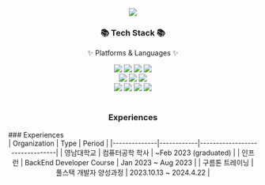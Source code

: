 <div align=center>
<img src="https://capsule-render.vercel.app/api?type=wave&color=auto&height=300&section=header&text=ChangDDAO%20GitHub&fontSize=40" />
</div>

<div align=center>
	<h3>📚 Tech Stack 📚</h3>
	<p>✨ Platforms & Languages ✨</p>
</div>
<div align="center">
	<img src="https://img.shields.io/badge/Java-007396?style=flat&logo=Conda-Forge&logoColor=white" />
	<img src="https://img.shields.io/badge/HTML5-E34F26?style=flat&logo=HTML5&logoColor=white" />
	<img src="https://img.shields.io/badge/CSS3-1572B6?style=flat&logo=CSS3&logoColor=white" />
	<img src="https://img.shields.io/badge/jQuery-0769AD?style=flat&logo=jQuery&logoColor=white" />
	<br>
	<img src="https://img.shields.io/badge/Spring-6DB33F?style=flat&logo=Spring&logoColor=white" />
	<img src="https://img.shields.io/badge/SpringBoot-6DB33F?style=flat&logo=SpringBoot&logoColor=white" />
	<img src="https://img.shields.io/badge/Bootstrap-7952B3?style=flat&logo=Bootstrap&logoColor=white" />
	<br>
	<img src="https://img.shields.io/badge/Oracle%20SQL-F80000?style=flat&logo=Oracle&logoColor=white" />
	<img src="https://img.shields.io/badge/MySQL-4479A1?style=flat&logo=MySQL&logoColor=white" />
	<img src="https://img.shields.io/badge/MariaDB-003545?style=flat&logo=MariaDB&logoColor=white" />
	<img src="https://img.shields.io/badge/Linux-FCC624?style=flat&logo=Linux&logoColor=white" />
</div>
<br>
<div align="center">
	<h3>Experiences</h3>
</div>
### Experiences
<div align ="center">
| Organization | Type       | Period                         |
|--------------|------------|--------------------------------|
| 영남대학교      | 컴퓨터공학 학사 | ~Feb 2023 (graduated)            |
| 인프런      | BackEnd Developer Course | Jan 2023 ~ Aug 2023 |
| 구름톤 트레이닝 | 풀스택 개발자 양성과정 | 2023.10.13 ~ 2024.4.22 |
</div>
